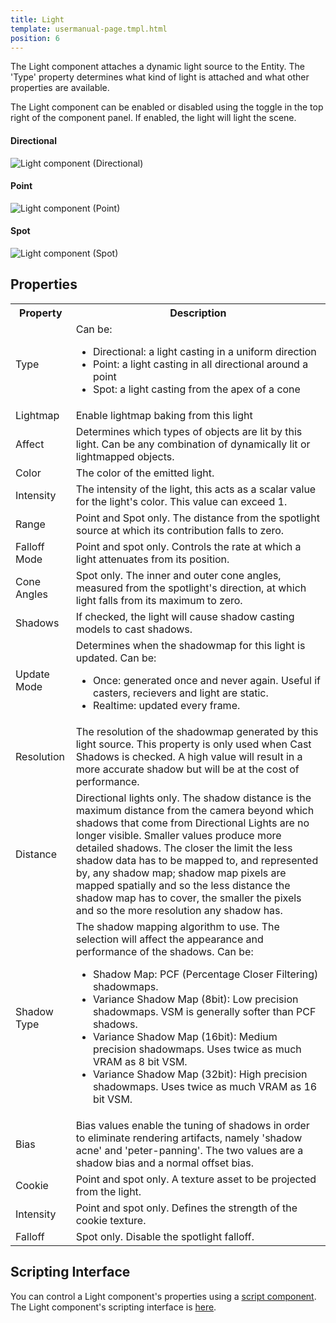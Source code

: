 ```yaml
---
title: Light
template: usermanual-page.tmpl.html
position: 6
---
```


The Light component attaches a dynamic light source to the Entity. The 'Type' property determines what kind of light is attached and what other properties are available.

The Light component can be enabled or disabled using the toggle in the top right of the component panel. If enabled, the light will light the scene.

#### Directional
![Light component (Directional)][1]
#### Point
![Light component (Point)][2]
#### Spot
![Light component (Spot)][3]

## Properties

<table class="table table-striped">
    <col class="property-name"></col>
    <col class="property-description"></col>
    <tr><th>Property</th><th>Description</th></tr>
    <tr><td>Type</td><td>Can be:
        <ul>
            <li>Directional: a light casting in a uniform direction</li>
            <li>Point: a light casting in all directional around a point</li>
            <li>Spot: a light casting from the apex of a cone</li>
        </ul>
    </td></tr>
    <tr><td>Lightmap</td><td>Enable lightmap baking from this light</td></tr>
    <tr><td>Affect</td><td>Determines which types of objects are lit by this light. Can be any combination of dynamically lit or lightmapped objects.</td></tr>
    <tr><td>Color</td><td>The color of the emitted light.</td></tr>
    <tr><td>Intensity</td><td>The intensity of the light, this acts as a scalar value for the light's color. This value can exceed 1.</td></tr>
    <tr><td>Range</td><td>Point and Spot only. The distance from the spotlight source at which its contribution falls to zero.</td></tr>
    <tr><td>Falloff Mode</td><td>Point and spot only. Controls the rate at which a light attenuates from its position.</td></tr>
    <tr><td>Cone Angles</td><td>Spot only. The inner and outer cone angles, measured from the spotlight's direction, at which light falls from its maximum to zero.</td></tr>
    <tr><td>Shadows</td><td>If checked, the light will cause shadow casting models to cast shadows.</td></tr>
    <tr><td>Update Mode</td><td>Determines when the shadowmap for this light is updated. Can be:
        <ul>
            <li>Once: generated once and never again. Useful if casters, recievers and light are static.</li>
            <li>Realtime: updated every frame.</li>
        </ul>
    </td></tr>
    <tr><td>Resolution</td><td>The resolution of the shadowmap generated by this light source. This property is only used when Cast Shadows is checked. A high value will result in a more accurate shadow but will be at the cost of performance.</td></tr>
    <tr><td>Distance</td><td>Directional lights only. The shadow distance is the maximum distance from the camera beyond which shadows that come from Directional Lights are no longer visible. Smaller values produce more detailed shadows. The closer the limit the less shadow data has to be mapped to, and represented by, any shadow map; shadow map pixels are mapped spatially and so the less distance the shadow map has to cover, the smaller the pixels and so the more resolution any shadow has.</td></tr>
    <tr><td>Shadow Type</td><td>The shadow mapping algorithm to use. The selection will affect the appearance and performance of the shadows. Can be:
        <ul>
            <li>Shadow Map: PCF (Percentage Closer Filtering) shadowmaps.</li>
            <li>Variance Shadow Map (8bit): Low precision shadowmaps. VSM is generally softer than PCF shadows.</li>
            <li>Variance Shadow Map (16bit): Medium precision shadowmaps. Uses twice as much VRAM as 8 bit VSM.</li>
            <li>Variance Shadow Map (32bit): High precision shadowmaps. Uses twice as much VRAM as 16 bit VSM.</li>
        </ul>
    </td></tr>
    <tr><td>Bias</td><td>Bias values enable the tuning of shadows in order to eliminate rendering artifacts, namely 'shadow acne' and 'peter-panning'. The two values are a shadow bias and a normal offset bias.</td></tr>
    <tr><td>Cookie</td><td>Point and spot only. A texture asset to be projected from the light.</td></tr>
    <tr><td>Intensity</td><td>Point and spot only. Defines the strength of the cookie texture.</td></tr>
    <tr><td>Falloff</td><td>Spot only. Disable the spotlight falloff.</td></tr>
</table>

## Scripting Interface

You can control a Light component's properties using a [script component][4]. The Light component's scripting interface is [here][5].

[1]: /images/user-manual/scenes/components/component-light-directional.png
[2]: /images/user-manual/scenes/components/component-light-point.png
[3]: /images/user-manual/scenes/components/component-light-spot.png
[4]: /user-manual/packs/components/script
[5]: /engine/api/stable/symbols/pc.LightComponent.html
